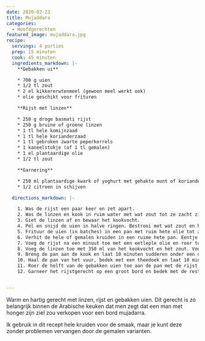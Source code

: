 ```yaml
---
date: 2020-02-23
title: Mujaddara
categories:
  - Hoofdgerechten
featured_image: mujaddara.jpg
recipe:
  servings: 4 porties
  prep: 15 minuten
  cook: 45 minuten
  ingredients_markdown: |-
    **Gebakken ui**

    * 700 g uien
    * 1/2 tl zout
    * 2 el kikkererwtenmeel (gewoon meel werkt ook)
    * olie geschikt voor frituren

    **Rijst met linzen**

    * 250 g droge basmati rijst
    * 250 g bruine of groene linzen
    * 1 tl hele komijnzaad
    * 1 tl hele korianderzaad
    * 1 tl gebroken zwarte peperkorrels
    * 1 kaneelstokje (of 1 tl gemalen)
    * 1 el plantaardige olie
    * 1/2 tl zout

    **Garnering**

    * 250 ml plantaardige kwark of yoghurt met gehakte munt of koriander
    * 1/2 citroen in schijven

  directions_markdown: |-

    1. Was de rijst een paar keer en zet apart.
    2. Was de linzen en kook in ruim water met wat zout tot ze zacht zijn (ongeveer 15 minuten).
    3. Giet de linzen af en bewaar het kookvocht.
    4. Pel en snijd de uien in halve ringen. Bestrooi met wat zout en het meel en gooi het een beetje om.
    5. Frituur de uien (in batches) in een pan met ruim hete olie tot ze mooi bruin zijn. Let op dat je ze niet verbrandt.
    6. Verhit de hele of gemalen kruiden in een ruime hete pan. Eentje waar straks ook de rijst en linzen bij kunnen. Bewaar het kaneelstokje.
    7. Voeg de rijst na een minuut toe met een eetleple olie en roer tot ze een beetje glazig worden.
    8. Voeg de linzen toe met 350 ml van het kookvocht en het zout. Voeg ook het kaneelstokje toe als je die hebt.
    9. Breng de pan aan de kook en laat 10 minuten sudderen onder een deksel.
    10. Haal de pan van het vuur, bedek met een theedoek en laat 10 minuten rusten.
    11. Roer de helft van de gebakken uien toe aan de pan met de rijst. Verwijder het kaneelstokje.
    12. Garneer het rijstgerecht op een groot bord en bedek met de rest van de uien en de yoghurt en citroen ernaast.


---
```


Warm en hartig gerecht met linzen, rijst en gebakken uien. Dit gerecht is zó belangrijk binnen de Arabische keuken dat men zegt dat een man met honger zijn ziel zou verkopen voor een bord mujadarra.

Ik gebruik in dit recept hele kruiden voor de smaak, maar je kunt deze zonder problemen vervangen door de gemalen varianten.
